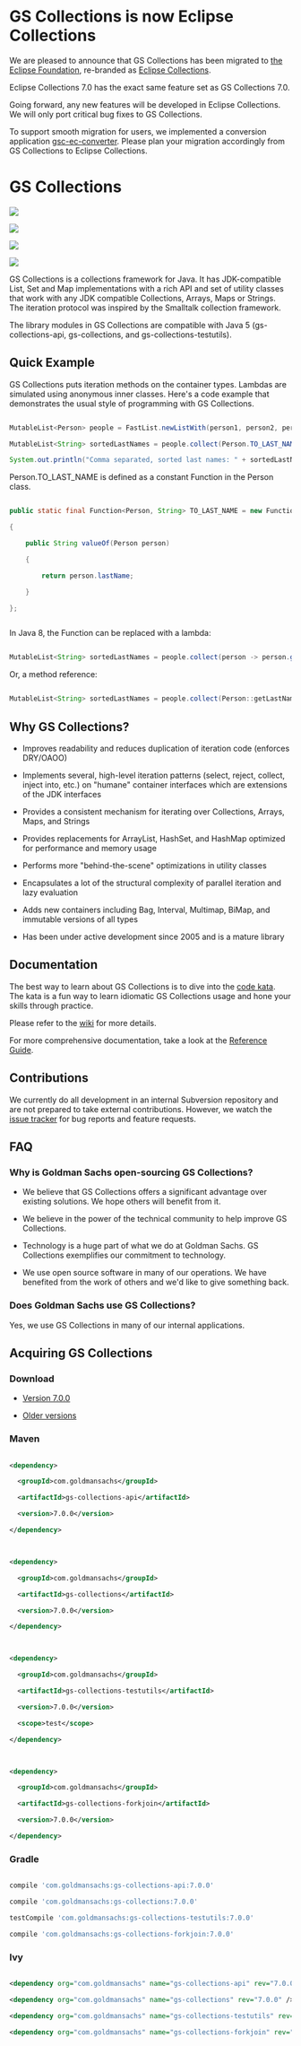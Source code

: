 # GS Collections is now Eclipse Collections
We are pleased to announce that GS Collections has been migrated to [the Eclipse Foundation](https://eclipse.org/org/foundation/), re-branded as [Eclipse Collections](https://www.eclipse.org/collections/).

Eclipse Collections 7.0 has the exact same feature set as GS Collections 7.0.

Going forward, any new features will be developed in Eclipse Collections. We will only port critical bug fixes to GS Collections.
To support smooth migration for users, we implemented a conversion application [gsc-ec-converter](https://github.com/eclipse/gsc-ec-converter). Please plan your migration accordingly from GS Collections to Eclipse Collections.

# GS Collections

[![][travis img]][travis]
[![][maven img]][maven]
[![][release img]][release]
[![][license img]][license]

GS Collections is a collections framework for Java. It has JDK-compatible List, Set and Map implementations with a rich API and set of utility classes that work with any JDK compatible Collections, Arrays, Maps or Strings. The iteration protocol was inspired by the Smalltalk collection framework.
The library modules in GS Collections are compatible with Java 5 (gs-collections-api, gs-collections, and gs-collections-testutils).

## Quick Example
GS Collections puts iteration methods on the container types. Lambdas are simulated using anonymous inner classes. Here's a code example that demonstrates the usual style of programming with GS Collections.

```java
MutableList<Person> people = FastList.newListWith(person1, person2, person3);
MutableList<String> sortedLastNames = people.collect(Person.TO_LAST_NAME).sortThis();
System.out.println("Comma separated, sorted last names: " + sortedLastNames.makeString());
```

Person.TO_LAST_NAME is defined as a constant Function in the Person class.

```java
public static final Function<Person, String> TO_LAST_NAME = new Function<Person, String>()
{
    public String valueOf(Person person)
    {
        return person.lastName;
    }
};

```
In Java 8, the Function can be replaced with a lambda:

```java
MutableList<String> sortedLastNames = people.collect(person -> person.getLastName()).sortThis();
```

Or, a method reference:

```java
MutableList<String> sortedLastNames = people.collect(Person::getLastName).sortThis();
```

## Why GS Collections?
* Improves readability and reduces duplication of iteration code (enforces DRY/OAOO)
* Implements several, high-level iteration patterns (select, reject, collect, inject into, etc.) on "humane" container interfaces which are extensions of the JDK interfaces
* Provides a consistent mechanism for iterating over Collections, Arrays, Maps, and Strings
* Provides replacements for ArrayList, HashSet, and HashMap optimized for performance and memory usage
* Performs more "behind-the-scene" optimizations in utility classes
* Encapsulates a lot of the structural complexity of parallel iteration and lazy evaluation
* Adds new containers including Bag, Interval, Multimap, BiMap, and immutable versions of all types
* Has been under active development since 2005 and is a mature library

## Documentation
The best way to learn about GS Collections is to dive into the [code kata](https://github.com/goldmansachs/gs-collections-kata). The kata is a fun way to learn idiomatic GS Collections usage and hone your skills through practice.
Please refer to the [wiki](https://github.com/goldmansachs/gs-collections/wiki) for more details.

For more comprehensive documentation, take a look at the [Reference Guide](http://www.goldmansachs.com/gs-collections/documents/GS%20Collections%20Reference%20Guide%205.0.0.pdf).

## Contributions
We currently do all development in an internal Subversion repository and are not prepared to take external contributions. However, we watch the [issue tracker](https://github.com/goldmansachs/gs-collections/issues) for bug reports and feature requests.

## FAQ
### Why is Goldman Sachs open-sourcing GS Collections?

* We believe that GS Collections offers a significant advantage over existing solutions. We hope others will benefit from it.
* We believe in the power of the technical community to help improve GS Collections.
* Technology is a huge part of what we do at Goldman Sachs. GS Collections exemplifies our commitment to technology.
* We use open source software in many of our operations. We have benefited from the work of others and we'd like to give something back.

### Does Goldman Sachs use GS Collections?
Yes, we use GS Collections in many of our internal applications.

## Acquiring GS Collections

### Download
* [Version 7.0.0](http://www.goldmansachs.com/gs-collections/binaries/gs-collections-7.0.0.zip)
* [Older versions](https://github.com/goldmansachs/gs-collections/releases)

### Maven
```xml
<dependency>
  <groupId>com.goldmansachs</groupId>
  <artifactId>gs-collections-api</artifactId>
  <version>7.0.0</version>
</dependency>

<dependency>
  <groupId>com.goldmansachs</groupId>
  <artifactId>gs-collections</artifactId>
  <version>7.0.0</version>
</dependency>

<dependency>
  <groupId>com.goldmansachs</groupId>
  <artifactId>gs-collections-testutils</artifactId>
  <version>7.0.0</version>
  <scope>test</scope>
</dependency>

<dependency>
  <groupId>com.goldmansachs</groupId>
  <artifactId>gs-collections-forkjoin</artifactId>
  <version>7.0.0</version>
</dependency>
```

### Gradle

```groovy
compile 'com.goldmansachs:gs-collections-api:7.0.0'
compile 'com.goldmansachs:gs-collections:7.0.0'
testCompile 'com.goldmansachs:gs-collections-testutils:7.0.0'
compile 'com.goldmansachs:gs-collections-forkjoin:7.0.0'
```

### Ivy

```xml
<dependency org="com.goldmansachs" name="gs-collections-api" rev="7.0.0" />
<dependency org="com.goldmansachs" name="gs-collections" rev="7.0.0" />
<dependency org="com.goldmansachs" name="gs-collections-testutils" rev="7.0.0" />
<dependency org="com.goldmansachs" name="gs-collections-forkjoin" rev="7.0.0"/>
```

[travis]:https://travis-ci.org/goldmansachs/gs-collections
[travis img]:https://travis-ci.org/goldmansachs/gs-collections.svg?branch=master

[maven]:http://search.maven.org/#search|gav|1|g:"com.goldmansachs"%20AND%20a:"gs-collections"
[maven img]:https://maven-badges.herokuapp.com/maven-central/com.goldmansachs/gs-collections/badge.svg

[release]:https://github.com/goldmansachs/gs-collections/releases
[release img]:https://img.shields.io/github/release/goldmansachs/gs-collections.svg

[license]:LICENSE-2.0.txt
[license img]:https://img.shields.io/badge/License-Apache%202-blue.svg
